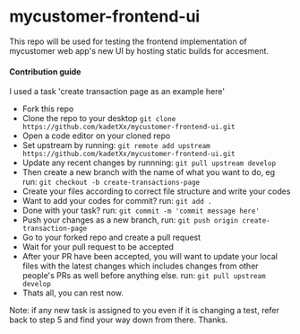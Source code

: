 # mycustomer-frontend-ui

This repo will be used for testing the frontend implementation of mycustomer web app's new UI by hosting static builds for accesment.

#### Contribution guide 

I used a task 'create transaction page as an example here'

- Fork this repo
- Clone the repo to your desktop ```git clone https://github.com/kadetXx/mycustomer-frontend-ui.git```
- Open a code editor on your cloned repo
- Set upstream by running: ```git remote add upstream https://github.com/kadetXx/mycustomer-frontend-ui.git```
- Update any recent changes by runnning: ```git pull upstream develop```
- Then create a new branch with the name of what you want to do, eg run: ```git checkout -b create-transactions-page```
- Create your files according to correct file structure and write your codes
- Want to add your codes for commit? run: ```git add .```
- Done with your task? run: ```git commit -m 'commit message here'```
- Push your changes as a new branch, run: ```git push origin create-transaction-page```
- Go to your forked repo and create a pull request
- Wait for your pull request to be accepted
- After your PR have been accepted, you will want to update your local files with the latest changes which includes changes from other people's PRs as well before anything else. run: ```git pull upstream develop```
- Thats all, you can rest now.


Note: if any new task is assigned to you even if it is changing a test, refer back to step 5 and find your way down from there. Thanks. 
